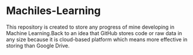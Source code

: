# Machiles-Learning
This repository is created to store any progress of mine developing in Machine Learning.Back to an idea that GitHub stores code or raw data in any size because it is cloud-based platform which means more effective in storing than Google Drive.
